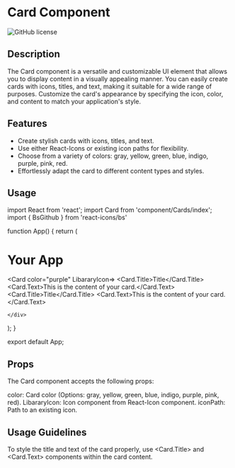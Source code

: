 # Card Component

![GitHub license](https://github.com/elm-Saad/React_Component_Library.git/src/component/)

## Description

The Card component is a versatile and customizable UI element that allows you to display content in a visually appealing manner. You can easily create cards with icons, titles, and text, making it suitable for a wide range of purposes. Customize the card's appearance by specifying the icon, color, and content to match your application's style.

## Features

- Create stylish cards with icons, titles, and text.
- Use either React-Icons or existing icon paths for flexibility.
- Choose from a variety of colors: gray, yellow, green, blue, indigo, purple, pink, red.
- Effortlessly adapt the card to different content types and styles.

## Usage 
import React from 'react';
import Card from 'component/Cards/index';
import { BsGithub } from 'react-icons/bs'

function App() {
  return (
    <div>
      <h1>Your App</h1>
      <Card color="purple" LibararyIcon=<BsGithub />>
        <Card.Title>Title</Card.Title>
        <Card.Text>This is the content of your card.</Card.Text>
      </Card>
      <Card color="red" iconPath={../assets/image_1}>
        <Card.Title>Title</Card.Title>
        <Card.Text>This is the content of your card.</Card.Text>
      </Card>

    </div>
  );
}

export default App;

## Props

The Card component accepts the following props:

color: Card color (Options: gray, yellow, green, blue, indigo, purple, pink, red).
LibararyIcon: Icon component from React-Icon component.
iconPath: Path to an existing icon.

## Usage Guidelines
To style the title and text of the card properly,
use <Card.Title> and <Card.Text> components within the card content.


